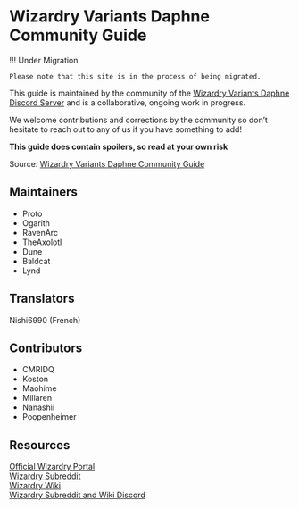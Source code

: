 # Wizardry Variants Daphne Community Guide

!!! Under Migration

    Please note that this site is in the process of being migrated.


This guide is maintained by the community of the [Wizardry Variants Daphne Discord Server](https://discord.gg/YjYmUCkBXK) and is a collaborative, ongoing work in progress.

We welcome contributions and corrections by the community so don’t hesitate to reach out to any of us if you have something to add\!

**This guide does contain spoilers, so read at your own risk**

Source: [Wizardry Variants Daphne Community Guide](https://docs.google.com/document/d/1WoSPMuZe_IOuk9I_qDidcFARhGWorHO9YLONp2dxm70/edit?tab=t.0#heading=h.kf5m90lrs4ob)

## Maintainers

- Proto
- Ogarith
- RavenArc
- TheAxolotl
- Dune
- Baldcat
- Lynd

## Translators

Nishi6990 (French)

## Contributors

- CMRIDQ
- Koston
- Maohime
- Millaren
- Nanashii
- Poopenheimer

## Resources

[Official Wizardry Portal](https://wizardry.info/en)  
[Wizardry Subreddit](https://www.reddit.com/r/wizardry/)  
[Wizardry Wiki](https://wizardry.wiki.gg/wiki/Wizardry_Wiki)  
[Wizardry Subreddit and Wiki Discord](https://discord.gg/cknNfGG7YC)
